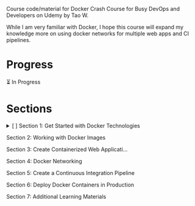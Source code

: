 Course code/material for Docker Crash Course for Busy DevOps and Developers on Udemy by  Tao W.

While I am very familiar with Docker, I hope this course will expand my knowledge more on using
docker networks for multiple web apps and CI pipelines.

# Progress
:hourglass_flowing_sand: In Progress

# Sections
<details>
<summary>[ ] Section 1: Get Started with Docker Technologies</summary>

- [ ] 1. Course Overview: Welcome to the Docker Technology World
- [ ] 2. How to Take this Course and How to Get Support
- [ ] 3. Text Lecture: How to Take this Course and How to Get Support
- [ ] 4. Course Slides
- [ ] 5. Introduction to Virtualization Technologies
- [ ] 6. Docker Software's Client-Server Architecture
- [ ] 7. Install Docker for Mac/Windows
- [ ] 8. Install Docker Toolbox
- [ ] 9. Important Concepts of Docker Technology
- [ ] 10. Run Our First Hello World Docker Container
- [ ] 11. Deep Dive into Docker Containers
- [ ] 12. Docker Port Mapping and Docker Logs Command
- [ ] 13. Extra Learning: Deep Dive into Docker Logging

</details>

Section 2: Working with Docker Images

Section 3: Create Containerized Web Applicati…

Section 4: Docker Networking

Section 5: Create a Continuous Integration Pipeline

Section 6: Deploy Docker Containers in Production

Section 7: Additional Learning Materials
